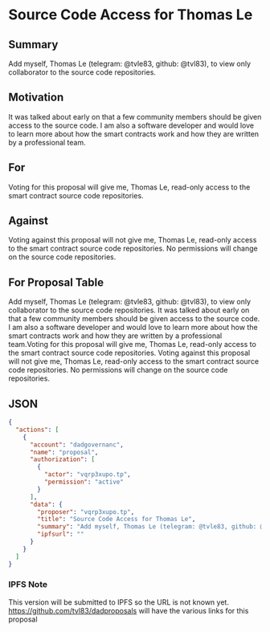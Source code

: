 # Source Code Access for Thomas Le

## Summary
Add myself, Thomas Le (telegram: @tvle83, github: @tvl83), to view only collaborator to the source code repositories.

## Motivation
It was talked about early on that a few community members should be given access to the source code. I am also a software developer and would love to learn more about how the smart contracts work and how they are written by a professional team.

## For
Voting for this proposal will give me, Thomas Le, read-only access to the smart contract source code repositories.

## Against
Voting against this proposal will not give me, Thomas Le, read-only access to the smart contract source code repositories. No permissions will change on the source code repositories.

## For Proposal Table

Add myself, Thomas Le (telegram: @tvle83, github: @tvl83), to view only collaborator to the source code repositories. It was talked about early on that a few community members should be given access to the source code. I am also a software developer and would love to learn more about how the smart contracts work and how they are written by a professional team.Voting for this proposal will give me, Thomas Le, read-only access to the smart contract source code repositories. Voting against this proposal will not give me, Thomas Le, read-only access to the smart contract source code repositories. No permissions will change on the source code repositories.

## JSON

```json
{
  "actions": [
    {
      "account": "dadgovernanc",
      "name": "proposal",
      "authorization": [
        {
          "actor": "vqrp3xupo.tp",
          "permission": "active"
        }
      ],
      "data": {
        "proposer": "vqrp3xupo.tp",
        "title": "Source Code Access for Thomas Le",
        "summary": "Add myself, Thomas Le (telegram: @tvle83, github: @tvl83), to view only collaborator to the source code repositories. It was talked about early on that a few community members should be given access to the source code. I am also a software developer and would love to learn more about how the smart contracts work and how they are written by a professional team.Voting for this proposal will give me, Thomas Le, read-only access to the smart contract source code repositories. Voting against this proposal will not give me, Thomas Le, read-only access to the smart contract source code repositories. No permissions will change on the source code repositories. ",
        "ipfsurl": ""
      }
    }
  ]
}
```

### IPFS Note

This version will be submitted to IPFS so the URL is not known yet. https://github.com/tvl83/dadproposals will have the various links for this proposal
